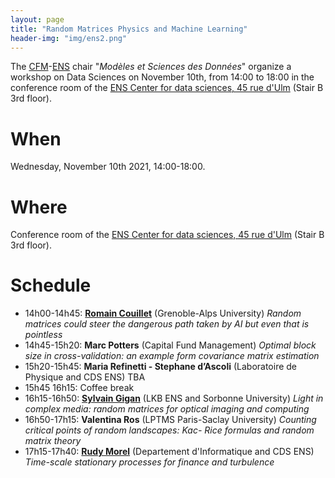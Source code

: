 ```yaml
---
layout: page
title: "Random Matrices Physics and Machine Learning"
header-img: "img/ens2.png"
---
```


The [CFM](https://www.cfm.fr/)-[ENS](http://www.ens.fr) chair "_Modèles et Sciences des Données_" organize a workshop on Data Sciences on November 10th, from 14:00 to 18:00 in the conference room of the [ENS Center for data sciences, 45 rue d'Ulm](http://csd.ens.psl.eu) (Stair B 3rd floor).


When
============================

Wednesday, November 10th 2021, 14:00-18:00.

Where
============================

Conference room of the [ENS Center for data sciences, 45 rue d'Ulm](http://csd.ens.psl.eu) (Stair B 3rd floor).

Schedule
============================


* 14h00-14h45: [**Romain Couillet**](http://polaris.imag.fr/romain.couillet/index.html) (Grenoble-Alps University) *Random matrices could steer the dangerous path taken by AI but even that is pointless*
* 14h45-15h20: **Marc Potters** (Capital Fund Management) *Optimal block size in cross-validation: an example form covariance matrix estimation*
* 15h20-15h45: **Maria Refinetti - Stephane d’Ascoli** (Laboratoire de Physique and CDS ENS) TBA
* 15h45 16h15: Coffee break
* 16h15-16h50: [**Sylvain Gigan**](http://www.lkb.upmc.fr/opticalimaging/sylvain-gigan/) (LKB ENS and Sorbonne University) *Light in complex media: random matrices for optical imaging and computing*
* 16h50-17h15: **Valentina Ros** (LPTMS Paris-Saclay University) *Counting critical points of random landscapes: Kac- Rice formulas and random matrix theory*
* 17h15-17h40: [**Rudy Morel**](https://www.di.ens.fr/rudy.morel/) (Departement d'Informatique and CDS ENS) *Time-scale stationary processes for finance and turbulence*
